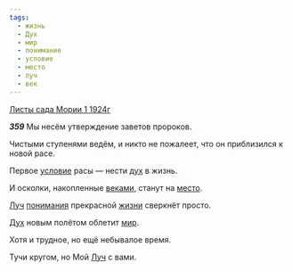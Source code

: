 ```yaml
---
tags:
  - жизнь
  - Дух
  - мир
  - понимание
  - условие
  - место
  - луч
  - век
---
```


[Листы сада Мории 1 1924г](https://127.0.0.1:4002/agni/1924)

___359___
Мы несём утверждение заветов пророков.   

Чистыми ступенями ведём, и никто не пожалеет, что он приблизился к новой расе.   

Первое [условие](../../../tags/#условие) расы — нести [дух](../../../tags/#[Дух](../../../tags/#Дух)) в жизнь.   

И осколки, накопленные [веками](../../../tags/#век), станут на [место](../../../tags/#место).   

[Луч](../../../tags/#луч) [понимания](../../../tags/#понимание) прекрасной [жизни](../../../tags/#жизнь) сверкнёт просто.   

[Дух](../../../tags/#Дух) новым полётом облетит [мир](../../../tags/#мир).   

Хотя и трудное, но ещё небывалое время.   

Тучи кругом, но Мой [Луч](../../../tags/#луч) с вами.   

